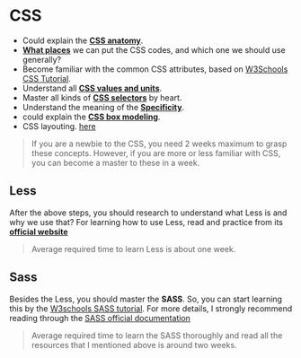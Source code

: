 # CSS

- Could explain the [**CSS anatomy**](https://developer.mozilla.org/en-US/docs/Learn/CSS/Introduction_to_CSS/Syntax).
- [**What places**](https://developer.mozilla.org/en-US/docs/Learn/CSS/Introduction_to_CSS/How_CSS_works#How_to_apply_your_CSS_to_your_HTML) we can put the CSS codes, and which one we should use generally?
- Become familiar with the common CSS attributes, based on [W3Schools CSS Tutorial](https://www.w3schools.com/css/default.asp).
- Understand all [**CSS values and units**](https://developer.mozilla.org/en-US/docs/Learn/CSS/Introduction_to_CSS/Values_and_units).
- Master all kinds of [**CSS selectors**](https://developer.mozilla.org/en-US/docs/Web/CSS/Reference#Selectors) by heart.
- Understand the meaning of the [**Specificity**](https://developer.mozilla.org/en-US/docs/Learn/CSS/Introduction_to_CSS/Cascade_and_inheritance).
- could explain the [**CSS box modeling**](https://developer.mozilla.org/en-US/docs/Learn/CSS/Introduction_to_CSS/Box_model).
- CSS layouting. [here](https://developer.mozilla.org/en-US/docs/Learn/CSS/CSS_layout)

> If you are a newbie to the CSS, you need 2 weeks maximum to grasp these concepts. However, if you are more or less familiar with CSS, you can become a master to these in a week.

## Less
After the above steps, you should research to understand what Less is and why we use that?
For learning how to use Less, read and practice from its [**official website**](http://lesscss.org/#overview)

> Average required time to learn Less is about one week.

## Sass
Besides the Less, you should master the **SASS**. So, you can start learning this by the [W3schools SASS tutorial](https://www.w3schools.com/sass/default.asp). For more details, I strongly recommend reading through the [SASS official documentation](https://sass-lang.com/documentation)
> Average required time to learn the SASS thoroughly and read all the resources that I mentioned above is around two weeks.
